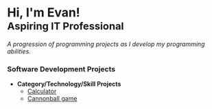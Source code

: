 <h1>
  Hi, I'm Evan!<br>
  <sub>
    Aspiring IT Professional
  </sub>
</h1>

_A progression of programming projects as I develop my programming abilities._

### Software Development Projects

- **Category/Technology/Skill Projects**
  - [Calculator](https://github.com/evanrodriguezejr2/calculator)
  - [Cannonball game](https://github.com/evanrodriguezejr2/cannonball_game)
 
